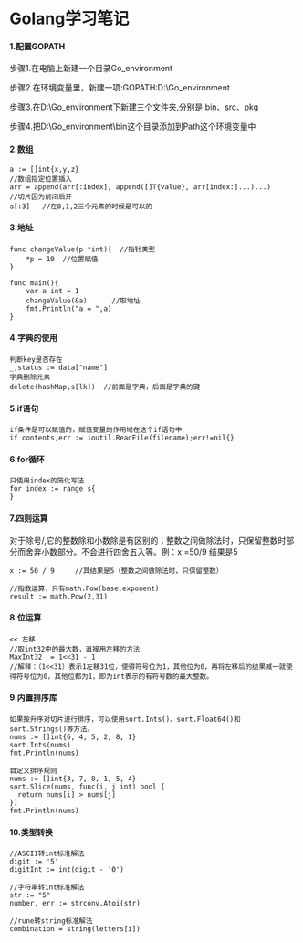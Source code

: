 # Golang学习笔记

#### 1.配置GOPATH

步骤1.在电脑上新建一个目录Go_environment

步骤2.在环境变量里，新建一项:GOPATH:D:\Go_environment

步骤3.在D:\Go_environment下新建三个文件夹,分别是:bin、src、pkg

步骤4.把D:\Go_environment\bin这个目录添加到Path这个环境变量中

#### 2.数组

```
a := []int{x,y,z}
//数组指定位置插入
arr = append(arr[:index], append([]T{value}, arr[index:]...)...)
//切片因为前闭后开
a[:3]  	//在0,1,2三个元素的时候是可以的
```

#### 3.地址

```
func changeValue(p *int){  //指针类型
	*p = 10  //位置赋值
}

func main(){
	var a int = 1
	changeValue(&a)      //取地址
	fmt.Println("a = ",a)
}
```

#### 4.字典的使用

```
判断key是否存在
_,status := data["name"]
字典删除元素
delete(hashMap,s[lk])  //前面是字典，后面是字典的键
```

#### 5.if语句

```
if条件是可以赋值的，赋值变量的作用域在这个if语句中
if contents,err := ioutil.ReadFile(filename);err!=nil{}
```

#### 6.for循环

```
只使用index的简化写法
for index := range s{	
}
```

#### 7.四则运算

对于除号/,它的整数除和小数除是有区别的；整数之间做除法时，只保留整数时部分而舍弃小数部分。不会进行四舍五入等。例：x:=50/9 结果是5

```
x := 50 / 9 	//其结果是5（整数之间做除法时，只保留整数）

//指数运算，只有math.Pow(base,exponent)
result := math.Pow(2,31)
```

#### 8.位运算

```
<< 左移
//取int32中的最大数，直接用左移的方法
MaxInt32  = 1<<31 - 1  
//解释：（1<<31）表示1左移31位，使得符号位为1，其他位为0，再将左移后的结果减一就使得符号位为0，其他位都为1，即为int表示的有符号数的最大整数。
```

#### 9.内置排序库

```
如果按升序对切片进行排序，可以使用sort.Ints()、sort.Float64()和sort.Strings()等方法。
nums := []int{6, 4, 5, 2, 8, 1}
sort.Ints(nums)
fmt.Println(nums)

自定义排序规则
nums := []int{3, 7, 8, 1, 5, 4}
sort.Slice(nums, func(i, j int) bool {
  return nums[i] > nums[j]
})
fmt.Println(nums)
```

#### 10.类型转换

```
//ASCII转int标准解法
digit := '5'
digitInt := int(digit - '0')

//字符串转int标准解法
str := "5"
number, err := strconv.Atoi(str)

//rune转string标准解法
combination = string(letters[i])
```

